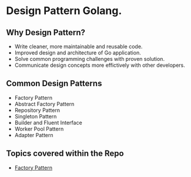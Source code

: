 # Design Pattern Golang.

## Why Design Pattern?
- Write cleaner, more maintainable and reusable code.
- Improved design and architecture of Go application.
- Solve common programming challenges with proven solution.
- Communicate design concepts more effictively with other developers.

## Common Design Patterns
- Factory Pattern
- Abstract Factory Pattern
- Repository Pattern
- Singleton Pattern
- Builder and Fluent Interface
- Worker Pool Pattern
- Adapter Pattern

## Topics covered within the **Repo**
- [Factory Pattern](/docs/FactoryPattern.md)

